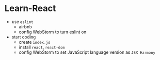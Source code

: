 # Learn-React

- use `eslint`
    - airbnb
    - config WebStorm to turn eslint on
- start coding
    - create `index.js`
    - install `react`, `react-dom`
    - config WebStorm to set JavaScript language version as `JSX Harmony`
